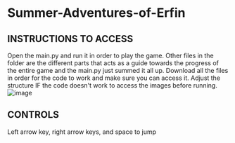 # Summer-Adventures-of-Erfin
## INSTRUCTIONS TO ACCESS 
Open the main.py and run it in order to play the game.
Other files in the folder are the different parts that acts as a guide towards the progress of the entire game and the main.py just summed it all up.
Download all the files in order for the code to work and make sure you can access it.
Adjust the structure IF the code doesn't work to access the images before running.
![image](https://github.com/aemver/Summer-Adventures-of-Erfin/assets/163652234/71126371-8ea7-4565-ad03-261ead86f2b9)

 ## CONTROLS
 Left arrow key, right arrow keys, and space to jump
